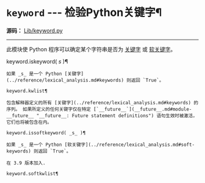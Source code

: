 # `keyword` \--- 检验Python关键字¶

**源码：** [Lib/keyword.py](https://github.com/python/cpython/tree/3.12/Lib/keyword.py)

* * *

此模块使 Python 程序可以确定某个字符串是否为 [关键字](../reference/lexical_analysis.md#keywords) 或 [软关键字](../reference/lexical_analysis.md#soft-keywords)。

keyword.iskeyword( _s_ )¶

    

~~~
如果 _s_ 是一个 Python [关键字](../reference/lexical_analysis.md#keywords) 则返回 `True`。

keyword.kwlist¶
~~~
    

~~~
包含解释器定义的所有 [关键字](../reference/lexical_analysis.md#keywords) 的序列。 如果所定义的任何关键字仅在特定 [`__future__`](__future__.md#module-__future__ "__future__: Future statement definitions") 语句生效时被激活，它们也将被包含在内。

keyword.issoftkeyword( _s_ )¶
~~~
    

~~~
如果 _s_ 是一个 Python [软关键字](../reference/lexical_analysis.md#soft-keywords) 则返回 `True`。

在 3.9 版本加入.

keyword.softkwlist¶
~~~
    

~~~
